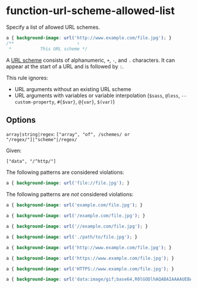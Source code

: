 # function-url-scheme-allowed-list

Specify a list of allowed URL schemes.

<!-- prettier-ignore -->
```css
a { background-image: url('http://www.example.com/file.jpg'); }
/**                        ↑
 *           This URL scheme */
```

A [URL scheme](https://url.spec.whatwg.org/#syntax-url-scheme) consists of alphanumeric, `+`, `-`, and `.` characters. It can appear at the start of a URL and is followed by `:`.

This rule ignores:

- URL arguments without an existing URL scheme
- URL arguments with variables or variable interpolation (`$sass`, `@less`, `--custom-property`, `#{$var}`, `@{var}`, `$(var)`)

## Options

`array|string|regex`: `["array", "of", /schemes/ or "/regex/"]|"scheme"|/regex/`

Given:

```
["data", "/^http/"]
```

The following patterns are considered violations:

<!-- prettier-ignore -->
```css
a { background-image: url('file://file.jpg'); }
```

The following patterns are _not_ considered violations:

<!-- prettier-ignore -->
```css
a { background-image: url('example.com/file.jpg'); }
```

<!-- prettier-ignore -->
```css
a { background-image: url('/example.com/file.jpg'); }
```

<!-- prettier-ignore -->
```css
a { background-image: url('//example.com/file.jpg'); }
```

<!-- prettier-ignore -->
```css
a { background-image: url('./path/to/file.jpg'); }
```

<!-- prettier-ignore -->
```css
a { background-image: url('http://www.example.com/file.jpg'); }
```

<!-- prettier-ignore -->
```css
a { background-image: url('https://www.example.com/file.jpg'); }
```

<!-- prettier-ignore -->
```css
a { background-image: url('HTTPS://www.example.com/file.jpg'); }
```

<!-- prettier-ignore -->
```css
a { background-image: url('data:image/gif;base64,R0lGODlhAQABAIAAAAUEBAAAACwAAAAAAQABAAACAkQBADs='); }
```
